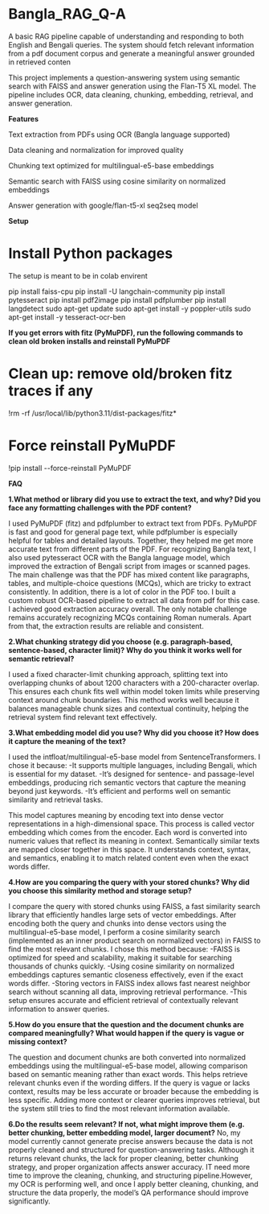 # Bangla_RAG_Q-A
 A basic RAG pipeline capable of understanding and responding to both English and Bengali queries. The system should fetch relevant information from a pdf document corpus and generate a meaningful answer grounded in retrieved conten

This project implements a question-answering system using semantic search with FAISS and answer generation using the Flan-T5 XL model. The pipeline includes OCR, data cleaning, chunking, embedding, retrieval, and answer generation.

**Features**

Text extraction from PDFs using OCR (Bangla language supported)

Data cleaning and normalization for improved quality

Chunking text optimized for multilingual-e5-base embeddings

Semantic search with FAISS using cosine similarity on normalized embeddings

Answer generation with google/flan-t5-xl seq2seq model

**Setup**

# Install Python packages
The setup is meant to be in colab envirent


pip install faiss-cpu
pip install -U langchain-community
pip install pytesseract
pip install pdf2image
pip install pdfplumber
pip install langdetect
sudo apt-get update
sudo apt-get install -y poppler-utils
sudo apt-get install -y tesseract-ocr-ben

**If you get errors with fitz (PyMuPDF), run the following commands to clean old broken installs and reinstall PyMuPDF**
# Clean up: remove old/broken fitz traces if any
!rm -rf /usr/local/lib/python3.11/dist-packages/fitz*

# Force reinstall PyMuPDF
!pip install --force-reinstall PyMuPDF

**FAQ**


**1.What method or library did you use to extract the text, and why? Did you face any formatting challenges with the PDF content?**
   
I used PyMuPDF (fitz) and pdfplumber to extract text from PDFs. PyMuPDF is fast and good for general page text, while pdfplumber is especially helpful for tables and detailed layouts. Together, they helped me get more accurate text from different parts of the PDF.
For recognizing Bangla text, I also used pytesseract OCR with the Bangla language model, which improved the extraction of Bengali script from images or scanned pages.
The main challenge was that the PDF has mixed content like paragraphs, tables, and multiple-choice questions (MCQs), which are tricky to extract consistently. In addition, there is a lot of color in the PDF too. I built a custom  robust OCR-based pipeline to extract all data from pdf for this case.
I achieved good extraction accuracy overall. The only notable challenge remains accurately recognizing MCQs containing Roman numerals. Apart from that, the extraction results are reliable and consistent.

**2.What chunking strategy did you choose (e.g. paragraph-based, sentence-based, character limit)? Why do you think it works well for semantic retrieval?**

I used a fixed character-limit chunking approach, splitting text into overlapping chunks of about 1200 characters with a 200-character overlap. This ensures each chunk fits well within model token limits while preserving context around chunk boundaries. This method works well because it balances manageable chunk sizes and contextual continuity, helping the retrieval system find relevant text effectively.

**3.What embedding model did you use? Why did you choose it? How does it capture the meaning of the text?**

 I used the intfloat/multilingual-e5-base model from SentenceTransformers. I chose it because:
-It supports multiple languages, including Bengali, which is essential for my dataset.
-It’s designed for sentence- and passage-level embeddings, producing rich semantic vectors that capture the meaning beyond just keywords.
-It’s efficient and performs well on semantic similarity and retrieval tasks.

This model captures meaning by encoding text into dense vector representations in a high-dimensional space. This process is called vector embedding which comes from the encoder. Each word is converted into numeric values that reflect its meaning in context. Semantically similar texts are mapped closer together in this space. It understands context, syntax, and semantics, enabling it to match related content even when the exact words differ.

**4.How are you comparing the query with your stored chunks? Why did you choose this similarity method and storage setup?**

I compare the query with stored chunks using FAISS, a fast similarity search library that efficiently handles large sets of vector embeddings. After encoding both the query and chunks into dense vectors using the multilingual-e5-base model, I perform a cosine similarity search (implemented as an inner product search on normalized vectors) in FAISS to find the most relevant chunks.
I chose this method because:
-FAISS is optimized for speed and scalability, making it suitable for searching thousands of chunks quickly.
-Using cosine similarity on normalized embeddings captures semantic closeness effectively, even if the exact words differ.
-Storing vectors in FAISS index allows fast nearest neighbor search without scanning all data, improving retrieval performance.
-This setup ensures accurate and efficient retrieval of contextually relevant information to answer queries.

**5.How do you ensure that the question and the document chunks are compared meaningfully? What would happen if the query is vague or missing context?**

The question and document chunks are both converted into normalized embeddings using the multilingual-e5-base model, allowing comparison based on semantic meaning rather than exact words. This helps retrieve relevant chunks even if the wording differs.
If the query is vague or lacks context, results may be less accurate or broader because the embedding is less specific. Adding more context or clearer queries improves retrieval, but the system still tries to find the most relevant information available.

**6.Do the results seem relevant? If not, what might improve them (e.g. better chunking, better embedding model, larger document?**
No, my model currently cannot generate precise answers because the data  is not properly cleaned and structured for question-answering tasks. Although it returns relevant chunks, the lack for proper cleaning, better chunking strategy, and proper organization affects answer accuracy. IT need more time to improve the cleaning, chunking, and structuring pipeline.However, my OCR is performing well, and once I apply better cleaning, chunking, and structure the data properly, the model’s QA performance should improve significantly.


